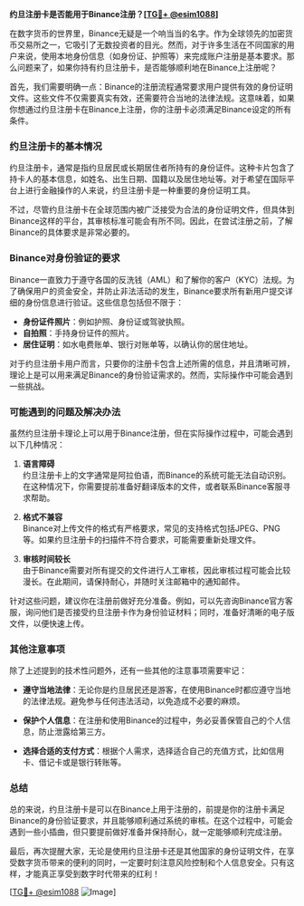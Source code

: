 **约旦注册卡是否能用于Binance注册？[[TG💪+ @esim1088](https://t.me/s/esim1088)]**

在数字货币的世界里，Binance无疑是一个响当当的名字。作为全球领先的加密货币交易所之一，它吸引了无数投资者的目光。然而，对于许多生活在不同国家的用户来说，使用本地身份信息（如身份证、护照等）来完成账户注册是基本要求。那么问题来了，如果你持有约旦注册卡，是否能够顺利地在Binance上注册呢？

首先，我们需要明确一点：Binance的注册流程通常要求用户提供有效的身份证明文件。这些文件不仅需要真实有效，还需要符合当地的法律法规。这意味着，如果你想通过约旦注册卡在Binance上注册，你的注册卡必须满足Binance设定的所有条件。

### **约旦注册卡的基本情况**

约旦注册卡，通常是指约旦居民或长期居住者所持有的身份证件。这种卡片包含了持卡人的基本信息，如姓名、出生日期、国籍以及居住地址等。对于希望在国际平台上进行金融操作的人来说，约旦注册卡是一种重要的身份证明工具。

不过，尽管约旦注册卡在全球范围内被广泛接受为合法的身份证明文件，但具体到Binance这样的平台，其审核标准可能会有所不同。因此，在尝试注册之前，了解Binance的具体要求是非常必要的。

### **Binance对身份验证的要求**

Binance一直致力于遵守各国的反洗钱（AML）和了解你的客户（KYC）法规。为了确保用户的资金安全，并防止非法活动的发生，Binance要求所有新用户提交详细的身份信息进行验证。这些信息包括但不限于：

- **身份证件照片**：例如护照、身份证或驾驶执照。
- **自拍照**：手持身份证件的照片。
- **居住证明**：如水电费账单、银行对账单等，以确认你的居住地址。

对于约旦注册卡用户而言，只要你的注册卡包含上述所需的信息，并且清晰可辨，理论上是可以用来满足Binance的身份验证需求的。然而，实际操作中可能会遇到一些挑战。

### **可能遇到的问题及解决办法**

虽然约旦注册卡理论上可以用于Binance注册，但在实际操作过程中，可能会遇到以下几种情况：

1. **语言障碍**  
   约旦注册卡上的文字通常是阿拉伯语，而Binance的系统可能无法自动识别。在这种情况下，你需要提前准备好翻译版本的文件，或者联系Binance客服寻求帮助。

2. **格式不兼容**  
   Binance对上传文件的格式有严格要求，常见的支持格式包括JPEG、PNG等。如果约旦注册卡的扫描件不符合要求，可能需要重新处理文件。

3. **审核时间较长**  
   由于Binance需要对所有提交的文件进行人工审核，因此审核过程可能会比较漫长。在此期间，请保持耐心，并随时关注邮箱中的通知邮件。

针对这些问题，建议你在注册前做好充分准备。例如，可以先咨询Binance官方客服，询问他们是否接受约旦注册卡作为身份验证材料；同时，准备好清晰的电子版文件，以便快速上传。

### **其他注意事项**

除了上述提到的技术性问题外，还有一些其他的注意事项需要牢记：

- **遵守当地法律**：无论你是约旦居民还是游客，在使用Binance时都应遵守当地的法律法规。避免参与任何违法活动，以免造成不必要的麻烦。
  
- **保护个人信息**：在注册和使用Binance的过程中，务必妥善保管自己的个人信息，防止泄露给第三方。

- **选择合适的支付方式**：根据个人需求，选择适合自己的充值方式，比如信用卡、借记卡或是银行转账等。

### **总结**

总的来说，约旦注册卡是可以在Binance上用于注册的，前提是你的注册卡满足Binance的身份验证要求，并且能够顺利通过系统的审核。在这个过程中，可能会遇到一些小插曲，但只要提前做好准备并保持耐心，就一定能够顺利完成注册。

最后，再次提醒大家，无论是使用约旦注册卡还是其他国家的身份证明文件，在享受数字货币带来的便利的同时，一定要时刻注意风险控制和个人信息安全。只有这样，才能真正享受到数字时代带来的红利！

[[TG💪+ @esim1088](https://t.me/s/esim1088) ![Image](https://i.postimg.cc/4NQfJmqS/Snipaste-2025-05-13-00-14-12.png)]